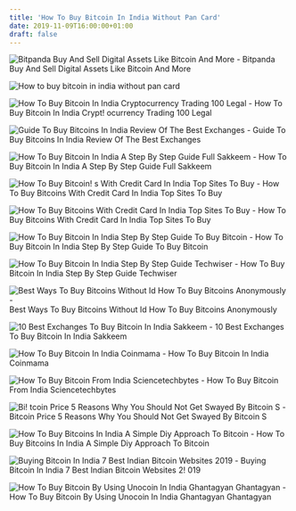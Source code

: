 ```yaml
---
title: 'How To Buy Bitcoin In India Without Pan Card'
date: 2019-11-09T16:00:00+01:00
draft: false
---
```


![Bitpanda Buy And Sell Digital Assets Like Bitcoin And More - ](https://www.bitpanda.com/assets/imgs/bitpanda-global-exchange-scr.png "Bitpanda Buy And Sell Digital Assets Like Bitcoin And More | How to buy bitcoin in india without pan card") Bitpanda Buy And Sell Digital Assets Like Bitcoin And More

![How to buy bitcoin in india without pan card](http://sakkeem.com/wp-content/uploads/2017/09/unocoin.png "How to buy bitcoin in india without pan card") 

![How To Buy Bitcoin In India Cryptocurrency Trading 100 Legal - ](https://i0.wp.com/callmeindian.com/wp-content/uploads/2019/01/Signup-for-Unocoin-300x171.png?resize=300%2C171 "How To Buy Bitcoin In India Cryptocurrency Trading 100 Legal | How to buy bitcoin in india without pan card") How To Buy Bitcoin In India Crypt! ocurrency Trading 100 Legal

![Guide To Buy Bitcoins In India Review Of The Best Exchanges - ](https://bitcoinbestbuy.com/wp-content/uploads/2017/11/register-a-new-account-at-localbitcoins.png "Guide To Buy Bitcoins In India Review Of The Best Exchanges | How to buy bitcoin in india without pan card") Guide To Buy Bitcoins In India Review Of The Best Exchanges

![How To Buy Bitcoin In India A Step By Step Guide Full Sakkeem - ](http://sakkeem.com/wp-content/uploads/2017/09/buy-Bitcoin-in-india-step-by-step-guide.jpg "How To Buy Bitcoin In India A Step By Step Guide Full Sakkeem | How to buy bitcoin in india without pan card") How To Buy Bitcoin In India A Step By Step Guide Full Sakkeem

![How To Buy Bitcoin!   s With Credit Card In India Top Sites To Buy - ](https://kryptomoney.com/wp-content/uploads/2018/01/Pic-4.png "How To!    Buy Bitcoins With Credit Card In India Top Sites To Buy | How to buy bitcoin in india without pan card") How To Buy Bitcoins With Credit Card In India Top Sites To Buy

![How To Buy Bitcoins With Credit Card In India Top Sites To Buy - ](https://kryptomoney.com/wp-content/uploads/2018/01/How-To-Buy-Bitcoins-WithCredit-Card.png "How To Buy Bitcoins With Credit Card In India Top Sites To Buy | How to buy bitcoin in india without pan card") How To Buy Bitcoins With Credit Card In India Top Sites To Buy

![How To Buy Bitcoin In India Step By Step Guide To Buy Bitcoin - ](http://www.bzoomba.com/wp-content/uploads/2018/01/How-to-buy-Bitcoin-in-India.jpg "How To Buy Bitcoin In India Step By Step Guide To Buy Bitcoin | How to buy bitcoin in india without pan card") How To Buy Bitcoin In India Step By Step Guide To Buy Bitcoin

![How To Buy Bitcoin In India Step By Step Guide Techwiser - ](https://techwiser.com/wp-content/uploads/2017/12/zebpay-email-verification-576x1024.png "How To Buy Bitcoin In India Step By Step Guide Techwiser | How to buy bitcoin in india without pan card") How To Buy Bitcoin In India Step By Step Guide Techwiser

![Best Ways To Buy Bitcoins Without Id How To Buy Bitcoins Anonymously - ](https://coinsutra.com/wp-content/uploads/2017/07/LBC_Local-Bitcoin.jpg "Best Ways To Buy Bitcoins Without Id How To Buy Bitcoins Anonymously | How to buy bitcoin in india without pan card") Best Ways To Buy Bitcoins Without Id How To Buy Bitcoins Anonymously

![10 Best Exchanges To Buy Bitcoin In India Sakkeem - ](http://sakkeem.com/wp-content/uploads/2017/09/unocoin.png "10 Best Excha!   nges To Buy Bitcoin In India Sakkeem | How to buy bitcoin in india with!   out pan card") 10 Best Exchanges To Buy Bitcoin In India Sakkeem

![How To Buy Bitcoin In India Coinmama - ](https://assets.coinmama.com/rsz_shutterstock_1089629459.jpg "How To Buy Bitcoin In India Coinmama | How to buy bitcoin in india without pan card") How To Buy Bitcoin In India Coinmama

![How To Buy Bitcoin From India Sciencetechbytes - ](https://i1.wp.com/www.sciencetechbytes.com/wp-content/uploads/2017/08/Screenshot_2017-08-23-23-45-04-947_zebpay.Application.png "How To Buy Bitcoin From India Sciencetechbytes | How to buy bitcoin in india without pan card") How To Buy Bitcoin From India Sciencetechbytes

![Bi!   tcoin Price 5 Reasons Why You Should Not Get Swayed By Bitcoin S - ](https://img.etimg.com/thumb/height-450,width-800,imgsize-165796,msid-61874770/5-reasons-why-you-should-not-get-swayed-by-bitcoins-sky-high-returns.jpg "Bitcoin Price 5 Reasons Why You Should Not Get Swayed By Bitcoin S | How to buy bitcoin in india without pan card") Bitcoin Price 5 Reasons Why You Should Not Get Swayed By Bitcoin S

![How To Buy Bitcoins In India A Simple Diy Approach To Bitcoin - ](https://freefincal.com/wp-content/uploads/2017/12/How-to-buy-bitcoins-INdia.jpg "How To Buy Bitcoins In India A Simple Diy Approach To Bitcoin | How to buy bitcoin in india without pan card") How To Buy Bitcoins In India A Simple Diy Approach To Bitcoin

![Buying Bitcoin In India 7 Best Indian Bitcoin Websites 2019 - ](https://www.bitcongress.org/wp-content/uploads/2019/04/7-BEST-INDIAN-BITCOIN-WEBSITES-2019.png "Buying Bitcoin In India 7 Best Indian Bitcoin Websites 2019 | How to buy bitcoin in india without!    pan card") Buying Bitcoin In India 7 Best Indian Bitcoin Websites 2! 019

![How To Buy Bitcoin By Using Unocoin In India Ghantagyan Ghantagyan - ](https://www.ghantagyan.org/wp-content/uploads/2019/06/How-to-Buy-Bitcoin-by-Using-Unocoin-in-India.png "How To Buy Bitcoin By Using Unocoin In India Ghantagyan Ghantagyan | How to buy bitcoin in india without pan card") How To Buy Bitcoin By Using Unocoin In India Ghantagyan Ghantagyan